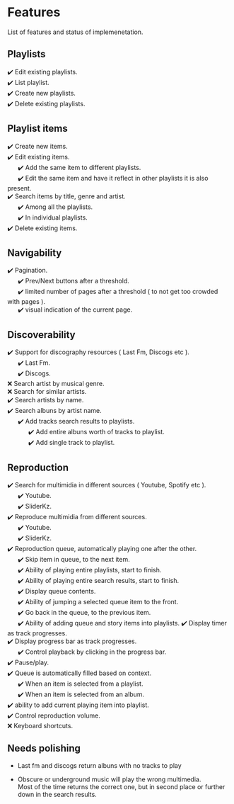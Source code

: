 # Features

List of features and status of implemenetation.  

## Playlists

:heavy_check_mark: Edit existing playlists.  
:heavy_check_mark: List playlist.  
:heavy_check_mark: Create new playlists.  
:heavy_check_mark: Delete existing playlists.  

## Playlist items

:heavy_check_mark: Create new items.  
:heavy_check_mark: Edit existing items.  
&nbsp;&nbsp;&nbsp;&nbsp;&nbsp;&nbsp;:heavy_check_mark: Add the same item to different playlists.  
&nbsp;&nbsp;&nbsp;&nbsp;&nbsp;&nbsp;:heavy_check_mark: Edit the same item and have it reflect in other playlists it is also present.  
:heavy_check_mark: Search items by title, genre and artist.  
&nbsp;&nbsp;&nbsp;&nbsp;&nbsp;&nbsp;:heavy_check_mark: Among all the playlists.  
&nbsp;&nbsp;&nbsp;&nbsp;&nbsp;&nbsp;:heavy_check_mark: In individual playlists.  
:heavy_check_mark: Delete existing items.  

## Navigability

:heavy_check_mark: Pagination.  
&nbsp;&nbsp;&nbsp;&nbsp;&nbsp;&nbsp;:heavy_check_mark: Prev/Next buttons after a threshold.  
&nbsp;&nbsp;&nbsp;&nbsp;&nbsp;&nbsp;:heavy_check_mark: limited number of pages after a threshold ( to not get too crowded with pages ).  
&nbsp;&nbsp;&nbsp;&nbsp;&nbsp;&nbsp;:heavy_check_mark: visual indication of the current page.  

## Discoverability

:heavy_check_mark: Support for discography resources ( Last Fm, Discogs etc ).  
&nbsp;&nbsp;&nbsp;&nbsp;&nbsp;&nbsp;:heavy_check_mark: Last Fm.  
&nbsp;&nbsp;&nbsp;&nbsp;&nbsp;&nbsp;:heavy_check_mark: Discogs.  
:x: Search artist by musical genre.  
:x: Search for similar artists.  
:heavy_check_mark: Search artists by name.  
:heavy_check_mark: Search albuns by artist name.  
&nbsp;&nbsp;&nbsp;&nbsp;&nbsp;&nbsp;:heavy_check_mark: Add tracks search results to playlists.  
&nbsp;&nbsp;&nbsp;&nbsp;&nbsp;&nbsp;&nbsp;&nbsp;&nbsp;&nbsp;&nbsp;&nbsp;:heavy_check_mark: Add entire albuns worth of tracks to playlist.  
&nbsp;&nbsp;&nbsp;&nbsp;&nbsp;&nbsp;&nbsp;&nbsp;&nbsp;&nbsp;&nbsp;&nbsp;:heavy_check_mark: Add single track to playlist.  

## Reproduction

:heavy_check_mark: Search for multimidia in different sources ( Youtube, Spotify etc ).  
&nbsp;&nbsp;&nbsp;&nbsp;&nbsp;&nbsp;:heavy_check_mark: Youtube.  
&nbsp;&nbsp;&nbsp;&nbsp;&nbsp;&nbsp;:heavy_check_mark: SliderKz.  
:heavy_check_mark: Reproduce multimidia from different sources.  
&nbsp;&nbsp;&nbsp;&nbsp;&nbsp;&nbsp;:heavy_check_mark: Youtube.  
&nbsp;&nbsp;&nbsp;&nbsp;&nbsp;&nbsp;:heavy_check_mark: SliderKz.  
:heavy_check_mark: Reproduction queue, automatically playing one after the other.  
&nbsp;&nbsp;&nbsp;&nbsp;&nbsp;&nbsp;:heavy_check_mark: Skip item in queue, to the next item.  
&nbsp;&nbsp;&nbsp;&nbsp;&nbsp;&nbsp;:heavy_check_mark: Ability of playing entire playlists, start to finish.  
&nbsp;&nbsp;&nbsp;&nbsp;&nbsp;&nbsp;:heavy_check_mark: Ability of playing entire search results, start to finish.  
&nbsp;&nbsp;&nbsp;&nbsp;&nbsp;&nbsp;:heavy_check_mark: Display queue contents.  
&nbsp;&nbsp;&nbsp;&nbsp;&nbsp;&nbsp;:heavy_check_mark: Ability of jumping a selected queue item to the front.  
&nbsp;&nbsp;&nbsp;&nbsp;&nbsp;&nbsp;:heavy_check_mark: Go back in the queue, to the previous item.  
&nbsp;&nbsp;&nbsp;&nbsp;&nbsp;&nbsp;:heavy_check_mark: Ability of adding queue and story items into playlists.
:heavy_check_mark: Display timer as track progresses.  
:heavy_check_mark: Display progress bar as track progresses.  
&nbsp;&nbsp;&nbsp;&nbsp;&nbsp;&nbsp;:heavy_check_mark: Control playback by clicking in the progress bar.  
:heavy_check_mark: Pause/play.  
:heavy_check_mark: Queue is automatically filled based on context.  
&nbsp;&nbsp;&nbsp;&nbsp;&nbsp;&nbsp;:heavy_check_mark: When an item is selected from a playlist.  
&nbsp;&nbsp;&nbsp;&nbsp;&nbsp;&nbsp;:heavy_check_mark: When an item is selected from an album.  
:heavy_check_mark: ability to add current playing item into playlist.  
:heavy_check_mark: Control reproduction volume.  
:x: Keyboard shortcuts.  

## Needs polishing

- Last fm and discogs return albuns with no tracks to play

- Obscure or underground music will play the wrong multimedia.  
  Most of the time returns the correct one, but in second place or further down in the search results.  
